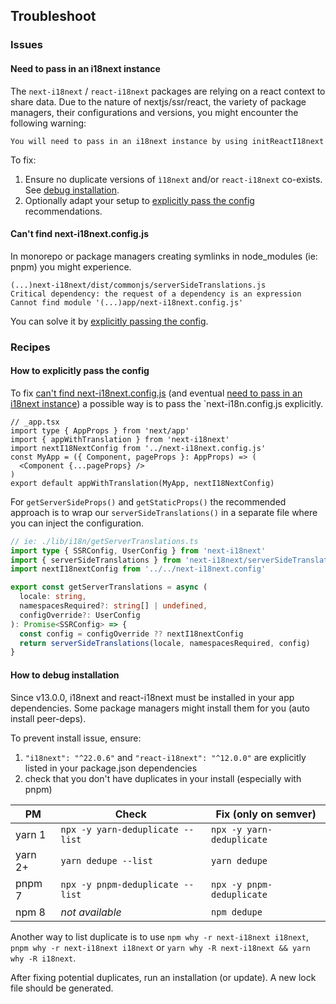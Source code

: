 ## Troubleshoot

### Issues

#### Need to pass in an i18next instance

The `next-i18next` / `react-i18next` packages are relying on a react context to
share data. Due to the nature of nextjs/ssr/react, the variety of package managers,
their configurations and versions, you might encounter the following warning:

```
You will need to pass in an i18next instance by using initReactI18next
```

To fix:

1. Ensure no duplicate versions of `ì18next` and/or `react-i18next` co-exists. See [debug installation](#how-to-debug-installation).
2. Optionally adapt your setup to [explicitly pass the config](#how-to-explicitly-pass-the-config) recommendations.

#### Can't find next-i18next.config.js

In monorepo or package managers creating symlinks in node_modules (ie: pnpm) you
might experience.

```
(...)next-i18next/dist/commonjs/serverSideTranslations.js
Critical dependency: the request of a dependency is an expression
Cannot find module '(...)app/next-i18next.config.js'
```

You can solve it by [explicitly passing the config](#how-to-explicitly-pass-the-config).

### Recipes

#### How to explicitly pass the config

To fix [can't find next-i18next.config.js](#cant-find-next-i18nextconfigjs) (and eventual [need to pass in an i18next instance](#need-to-pass-in-an-i18next-instance))
a possible way is to pass the `next-i18n.config.js explicitly.

```tsx
// _app.tsx
import type { AppProps } from 'next/app'
import { appWithTranslation } from 'next-i18next'
import nextI18NextConfig from '../next-i18next.config.js'
const MyApp = ({ Component, pageProps }: AppProps) => (
  <Component {...pageProps} />
)
export default appWithTranslation(MyApp, nextI18NextConfig)
```

For `getServerSideProps()` and `getStaticProps()` the recommended approach is
to wrap our `serverSideTranslations()` in a separate file where you can inject the
configuration.

```typescript
// ie: ./lib/i18n/getServerTranslations.ts
import type { SSRConfig, UserConfig } from 'next-i18next'
import { serverSideTranslations } from 'next-i18next/serverSideTranslations'
import nextI18nextConfig from '../../next-i18next.config'

export const getServerTranslations = async (
  locale: string,
  namespacesRequired?: string[] | undefined,
  configOverride?: UserConfig
): Promise<SSRConfig> => {
  const config = configOverride ?? nextI18nextConfig
  return serverSideTranslations(locale, namespacesRequired, config)
}
```

#### How to debug installation

Since v13.0.0, i18next and react-i18next must be installed in your app dependencies.
Some package managers might install them for you (auto install peer-deps).

To prevent install issue, ensure:

1. `"i18next": "^22.0.6"` and `"react-i18next": "^12.0.0"` are explicitly listed in your package.json dependencies
2. check that you don't have duplicates in your install (especially with pnpm)

| PM      | Check                            | Fix (only on semver)      |
| ------- | -------------------------------- | ------------------------- |
| yarn 1  | `npx -y yarn-deduplicate --list` | `npx -y yarn-deduplicate` |
| yarn 2+ | `yarn dedupe --list`             | `yarn dedupe`             |
| pnpm 7  | `npx -y pnpm-deduplicate --list` | `npx -y pnpm-deduplicate` |
| npm 8   | _not available_                  | `npm dedupe`              |

Another way to list duplicate is to use `npm why -r next-i18next i18next`, `pnpm why -r next-i18next i18next`
or `yarn why -R next-i18next && yarn why -R i18next`.

After fixing potential duplicates, run an installation (or update). A new lock file should be generated.
